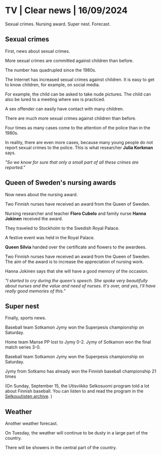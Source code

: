 # TV \| Clear news \| 16/09/2024

Sexual crimes. Nursing award. Super nest. Forecast.

## Sexual crimes

First, news about sexual crimes.

More sexual crimes are committed against children than before.

The number has quadrupled since the 1980s.

The Internet has increased sexual crimes against children. It is easy to get to know children, for example, on social media.

For example, the child can be asked to take nude pictures. The child can also be lured to a meeting where sex is practiced.

A sex offender can easily have contact with many children.

There are much more sexual crimes against children than before.

Four times as many cases come to the attention of the police than in the 1980s.

In reality, there are even more cases, because many young people do not report sexual crimes to the police. This is what researcher **Julia Korkman** says.

*"So we know for sure that only a small part of all these crimes are reported."*

## Queen of Sweden's nursing awards

Now news about the nursing award.

Two Finnish nurses have received an award from the Queen of Sweden.

Nursing researcher and teacher **Floro Cubelo** and family nurse **Hanna Jokinen** received the award.

They traveled to Stockholm to the Swedish Royal Palace.

A festive event was held in the Royal Palace.

**Queen Silvia** handed over the certificate and flowers to the awardees.

Two Finnish nurses have received an award from the Queen of Sweden. The aim of the award is to increase the appreciation of nursing work.

Hanna Jokinen says that she will have a good memory of the occasion.

*"I started to cry during the queen's speech. She spoke very beautifully about nurses and the value and need of nurses. It's over, and yes, I'll have really good memories of this."*

## Super nest

Finally, sports news.

Baseball team Sotkamon Jymy won the Superpesis championship on Saturday.

Home team Manse PP lost to Jymy 0-2. Jymy of Sotkamon won the final match series 3-0.

Baseball team Sotkamon Jymy won the Superpesis championship on Saturday.

Jymy from Sotkamo has already won the Finnish baseball championship 21 times

(On Sunday, September 15, the Utisviikko Selkosuomi program told a lot about Finnish baseball. You can listen to and read the program in the [Selkouutisten archive](https://yle.fi/selkouutiset/kaikki-lahetykset). )

## Weather

Another weather forecast.

On Tuesday, the weather will continue to be dusty in a large part of the country.

There will be showers in the central part of the country.

